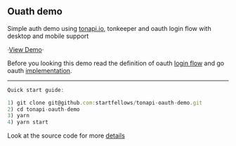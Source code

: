 <div id="top"></div>

<div>
<h2>Ouath demo</h2>
<p>Simple auth demo using <a href="https://tonapi.io/">tonapi.io</a>, tonkeeper and oauth login flow with desktop and mobile support</p>
<p>·<a href="https://tonapi-oauth.herokuapp.com/">View Demo</a>·</p>
</div>
<p>Before you looking this demo read the definition of oauth <a href="https://www.techtarget.com/searchapparchitecture/definition/OAuth">login flow</a> and go oauth <a href="https://github.com/go-oauth2/oauth2">implementation</a>.</p> 

***
```javascript
Quick start guide:

1) git clone git@github.com:startfellows/tonapi-oauth-demo.git
2) cd tonapi-oauth-demo
3) yarn
4) yarn start
```

Look at the source code for more <a href="https://github.com/startfellows/tonapi-oauth-demo/blob/master/src/App.tsx">details</a>
